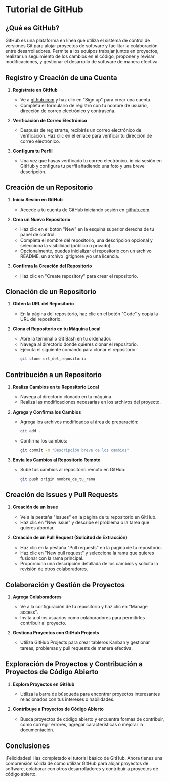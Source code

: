 # Tutorial de GitHub

## ¿Qué es GitHub?

GitHub es una plataforma en línea que utiliza el sistema de control de versiones Git para alojar proyectos de software y facilitar la colaboración entre desarrolladores. Permite a los equipos trabajar juntos en proyectos, realizar un seguimiento de los cambios en el código, proponer y revisar modificaciones, y gestionar el desarrollo de software de manera efectiva.

## Registro y Creación de una Cuenta

1. **Regístrate en GitHub**

   - Ve a [github.com](https://github.com/) y haz clic en "Sign up" para crear una cuenta.
   - Completa el formulario de registro con tu nombre de usuario, dirección de correo electrónico y contraseña.

2. **Verificación de Correo Electrónico**

   - Después de registrarte, recibirás un correo electrónico de verificación. Haz clic en el enlace para verificar tu dirección de correo electrónico.

3. **Configura tu Perfil**

   - Una vez que hayas verificado tu correo electrónico, inicia sesión en GitHub y configura tu perfil añadiendo una foto y una breve descripción.

## Creación de un Repositorio

1. **Inicia Sesión en GitHub**

   - Accede a tu cuenta de GitHub iniciando sesión en [github.com](https://github.com/).

2. **Crea un Nuevo Repositorio**

   - Haz clic en el botón "New" en la esquina superior derecha de tu panel de control.
   - Completa el nombre del repositorio, una descripción opcional y selecciona la visibilidad (público o privado).
   - Opcionalmente, puedes inicializar el repositorio con un archivo README, un archivo .gitignore y/o una licencia.

3. **Confirma la Creación del Repositorio**

   - Haz clic en "Create repository" para crear el repositorio.

## Clonación de un Repositorio

1. **Obtén la URL del Repositorio**

   - En la página del repositorio, haz clic en el botón "Code" y copia la URL del repositorio.

2. **Clona el Repositorio en tu Máquina Local**

   - Abre la terminal o Git Bash en tu ordenador.
   - Navega al directorio donde quieres clonar el repositorio.
   - Ejecuta el siguiente comando para clonar el repositorio:
     ```bash
     git clone url_del_repositorio
     ```

## Contribución a un Repositorio

1. **Realiza Cambios en tu Repositorio Local**

   - Navega al directorio clonado en tu máquina.
   - Realiza las modificaciones necesarias en los archivos del proyecto.

2. **Agrega y Confirma los Cambios**

   - Agrega los archivos modificados al área de preparación:
     ```bash
     git add .
     ```
   - Confirma los cambios:
     ```bash
     git commit -m "Descripción breve de los cambios"
     ```

3. **Envía los Cambios al Repositorio Remoto**

   - Sube tus cambios al repositorio remoto en GitHub:
     ```bash
     git push origin nombre_de_tu_rama
     ```

## Creación de Issues y Pull Requests

1. **Creación de un Issue**

   - Ve a la pestaña "Issues" en la página de tu repositorio en GitHub.
   - Haz clic en "New issue" y describe el problema o la tarea que quieres abordar.

2. **Creación de un Pull Request (Solicitud de Extracción)**

   - Haz clic en la pestaña "Pull requests" en la página de tu repositorio.
   - Haz clic en "New pull request" y selecciona la rama que quieres fusionar con la rama principal.
   - Proporciona una descripción detallada de los cambios y solicita la revisión de otros colaboradores.

## Colaboración y Gestión de Proyectos

1. **Agrega Colaboradores**

   - Ve a la configuración de tu repositorio y haz clic en "Manage access".
   - Invita a otros usuarios como colaboradores para permitirles contribuir al proyecto.

2. **Gestiona Proyectos con GitHub Projects**

   - Utiliza GitHub Projects para crear tableros Kanban y gestionar tareas, problemas y pull requests de manera efectiva.

## Exploración de Proyectos y Contribución a Proyectos de Código Abierto

1. **Explora Proyectos en GitHub**

   - Utiliza la barra de búsqueda para encontrar proyectos interesantes relacionados con tus intereses o habilidades.

2. **Contribuye a Proyectos de Código Abierto**

   - Busca proyectos de código abierto y encuentra formas de contribuir, como corregir errores, agregar características o mejorar la documentación.

## Conclusiones

¡Felicidades! Has completado el tutorial básico de GitHub. Ahora tienes una comprensión sólida de cómo utilizar GitHub para alojar proyectos de software, colaborar con otros desarrolladores y contribuir a proyectos de código abierto.


